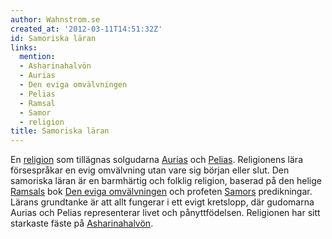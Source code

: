 ```yaml
---
author: Wahnstrom.se
created_at: '2012-03-11T14:51:32Z'
id: Samoriska läran
links:
  mention:
  - Asharinahalvön
  - Aurias
  - Den eviga omvälvningen
  - Pelias
  - Ramsal
  - Samor
  - religion
title: Samoriska läran
---
```


En [religion] som tillägnas solgudarna [Aurias] och [Pelias]. Religionens lära försespråkar en evig
omvälvning utan vare sig början eller slut. Den samoriska läran är en barmhärtig och folklig
religion, baserad på den helige [Ramsals] bok [Den eviga omvälvningen] och profeten [Samors]
predikningar. Lärans grundtanke är att allt fungerar i ett evigt kretslopp, där gudomarna Aurias och
Pelias representerar livet och pånyttfödelsen. Religionen har sitt starkaste fäste på
[Asharinahalvön].

  [religion]: religion
  [Aurias]: Aurias
  [Pelias]: Pelias
  [Ramsals]: Ramsal
  [Den eviga omvälvningen]: Den_eviga_omvälvningen
  [Samors]: Samor
  [Asharinahalvön]: Asharinahalvön
